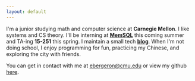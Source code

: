 ```yaml
---
layout: default
---
```


I'm a junior studying math and computer science at **Carnegie Mellon**. I like systems and CS theory. I'll be interning at **[MemSQL](http://memsql.com)** this coming summer and TA-ing **15-251** this spring. I maintain a small tech **[blog](http://dfa.io)**. When I'm not doing school, I enjoy programming for fun, practicing my Chinese, and exploring the city with friends.

You can get in contact with me at ebergeron@cmu.edu or view my github [here](http://github.com/evanbergeron).
